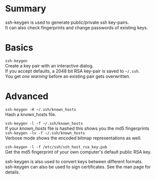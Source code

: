 # Summary

ssh-keygen is used to generate public/private ssh key-pairs.  
It can also check fingerprints and change passwords of existing keys.

# Basics

`ssh-keygen`  
Create a key pair with an interactive dialog.    
If you accept defaults, a 2048 bit RSA key-pair is saved to `~/.ssh`.  
You get *one warning* before an existing pair gets overwritten.  



# Advanced

`ssh-keygen -H ~/.ssh/known_hosts`  
Hash a known_hosts file.  

`ssh-keygen -l -f ~/.ssh/known_hosts`  
If your *known_hosts* file is hashed this shows you the md5 fingerprints  
`ssh-keygen -lv -f ~/.ssh/known_hosts`  
Verbose mode shows the encoded bitmap representations as well.  

`ssh-keygen -l -f /etc/ssh/ssh_host_rsa_key.pub`  
Get the md5 fingerprint of your own computer's default public RSA key.

ssh-keygen is also used to convert keys between different formats.  
ssh-keygen can also be used to sign certificates. See the man page for details.
